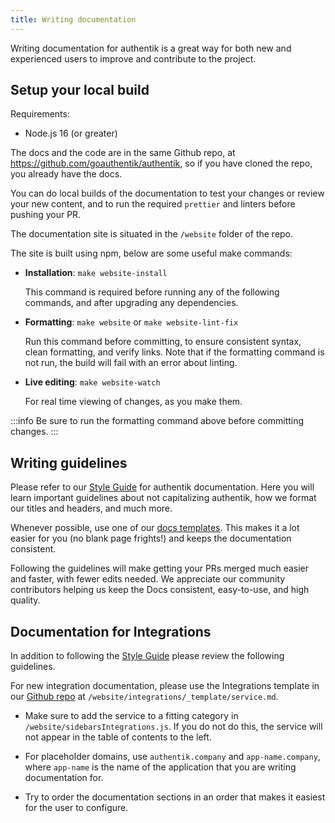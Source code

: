 ```yaml
---
title: Writing documentation
---
```


Writing documentation for authentik is a great way for both new and experienced users to improve and contribute to the project.

## Setup your local build

Requirements:

-   Node.js 16 (or greater)

The docs and the code are in the same Github repo, at https://github.com/goauthentik/authentik, so if you have cloned the repo, you already have the docs.

You can do local builds of the documentation to test your changes or review your new content, and to run the required `prettier` and linters before pushing your PR.

The documentation site is situated in the `/website` folder of the repo.

The site is built using npm, below are some useful make commands:

-   **Installation**: `make website-install`

    This command is required before running any of the following commands, and after upgrading any dependencies.

-   **Formatting**: `make website` or `make website-lint-fix`

    Run this command before committing, to ensure consistent syntax, clean formatting, and verify links. Note that if the formatting command is not run, the build will fail with an error about linting.

-   **Live editing**: `make website-watch`

    For real time viewing of changes, as you make them.

:::info
Be sure to run the formatting command above before committing changes.
:::

## Writing guidelines

Please refer to our [Style Guide](./style-guide.mdx) for authentik documentation. Here you will learn important guidelines about not capitalizing authentik, how we format our titles and headers, and much more.

Whenever possible, use one of our [docs templates](./templates/index.md). This makes it a lot easier for you (no blank page frights!) and keeps the documentation consistent.

Following the guidelines will make getting your PRs merged much easier and faster, with fewer edits needed. We appreciate our community contributors helping us keep the Docs consistent, easy-to-use, and high quality.

## Documentation for Integrations

In addition to following the [Style Guide](./style-guide.mdx) please review the following guidelines.

For new integration documentation, please use the Integrations template in our [Github repo](https://github.com/goauthentik/authentik) at `/website/integrations/_template/service.md`.

-   Make sure to add the service to a fitting category in `/website/sidebarsIntegrations.js`. If you do not do this, the service will not appear in the table of contents to the left.

-   For placeholder domains, use `authentik.company` and `app-name.company`, where `app-name` is the name of the application that you are writing documentation for.

-   Try to order the documentation sections in an order that makes it easiest for the user to configure.
